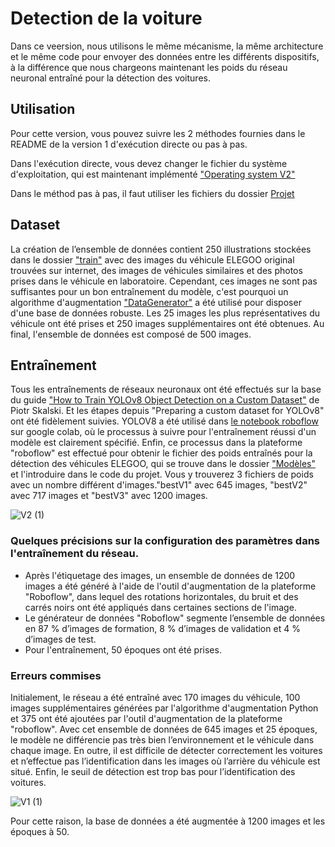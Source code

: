 # Detection de la voiture

Dans ce veersion, nous utilisons le même mécanisme, la même architecture et le même code pour envoyer des données entre les différents dispositifs, à la différence que nous chargeons maintenant les poids du réseau neuronal entraîné pour la détection des voitures.

## Utilisation

Pour cette version, vous pouvez suivre les 2 méthodes fournies dans le README de la version 1 d'exécution directe ou pas à pas.

Dans l'exécution directe, vous devez changer le fichier du système d'exploitation, qui est maintenant implémenté ["Operating system V2"](https://drive.google.com/drive/u/2/folders/1gscH-BdjAsyWTWr99hqlNjWaWxfFIOIJ)

Dans le méthod pas à pas, il faut utiliser les fichiers du dossier [Projet](https://github.com/vanessalopeznr/Voiture-autonome-ELEGOO/tree/main/Version%202.0%20-%20Voiture%20/Projet)

## Dataset

La création de l’ensemble de données contient 250 illustrations stockées dans le dossier ["train"](https://drive.google.com/drive/u/2/folders/1B2gjhMdKPoxeWlDchPq-U7RaNp5DSdJj) avec des images du véhicule ELEGOO original trouvées sur internet, des images de véhicules similaires et des photos prises dans le véhicule en laboratoire. Cependant, ces images ne sont pas suffisantes pour un bon entraînement du modèle, c'est pourquoi un algorithme d'augmentation ["DataGenerator"](https://github.com/vanessalopeznr/Voiture-autonome-ELEGOO/blob/main/Version%202.0%20-%20Voiture%20/Entra%C3%AEnement%20%20voiture/DataGenerator.py) a été utilisé pour disposer d'une base de données robuste. Les 25 images les plus représentatives du véhicule ont été prises et 250 images supplémentaires ont été obtenues. Au final, l'ensemble de données est composé de 500 images.

## Entraînement

Tous les entraînements de réseaux neuronaux ont été effectués sur la base du guide ["How to Train YOLOv8 Object Detection on a Custom Dataset"](https://blog.roboflow.com/how-to-train-yolov8-on-a-custom-dataset/) de Piotr Skalski. Et les étapes depuis "Preparing a custom dataset for YOLOv8" ont été fidèlement suivies. YOLOV8 a été utilisé dans [le notebook roboflow](https://colab.research.google.com/github/roboflow-ai/notebooks/blob/main/notebooks/train-yolov8-object-detection-on-custom-dataset.ipynb?ref=blog.roboflow.com) sur google colab, où le processus à suivre pour l'entraînement réussi d'un modèle est clairement spécifié. Enfin, ce processus dans la plateforme "roboflow" est effectué pour obtenir le fichier des poids entraînés pour la détection des véhicules ELEGOO, qui se trouve dans le dossier ["Modèles"](https://github.com/vanessalopeznr/Voiture-autonome-ELEGOO/tree/main/Version%202.0%20-%20Voiture%20/Mod%C3%A8les) et l'introduire dans le code du projet. Vous y trouverez 3 fichiers de poids avec un nombre différent d'images."bestV1" avec 645 images, "bestV2" avec 717 images et "bestV3" avec 1200 images.

![V2 (1)](https://github.com/vanessalopeznr/Voiture-autonome-ELEGOO/assets/123451768/e2996ffb-fa18-4099-9d76-216a7194bd22)

### Quelques précisions sur la configuration des paramètres dans l'entraînement du réseau.

- Après l'étiquetage des images, un ensemble de données de 1200 images a été généré à l'aide de l'outil d'augmentation de la plateforme "Roboflow", dans lequel des rotations horizontales, du bruit et des carrés noirs ont été appliqués dans certaines sections de l'image.
- Le générateur de données "Roboflow" segmente l’ensemble de données en 87 % d’images de formation, 8 % d’images de validation et 4 % d’images de test.
- Pour l'entraînement, 50 époques ont été prises.

### Erreurs commises

Initialement, le réseau a été entraîné avec 170 images du véhicule, 100 images supplémentaires générées par l'algorithme d'augmentation Python et 375 ont été ajoutées par l'outil d'augmentation de la plateforme "roboflow". Avec cet ensemble de données de 645 images et 25 époques, le modèle ne différencie pas très bien l’environnement et le véhicule dans chaque image. En outre, il est difficile de détecter correctement les voitures et n’effectue pas l’identification dans les images où l’arrière du véhicule est situé. Enfin, le seuil de détection est trop bas pour l’identification des voitures.

![V1 (1)](https://github.com/vanessalopeznr/Voiture-autonome-ELEGOO/assets/123451768/148ae198-16d4-4c1c-98f9-4850ae1da405)

Pour cette raison, la base de données a été augmentée à 1200 images et les époques à 50.

